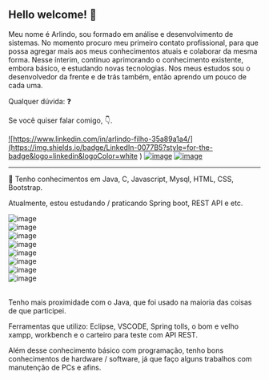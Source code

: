 ## Hello welcome!  :wave: 
Meu nome é Arlindo, sou formado em análise e desenvolvimento de sistemas. No momento procuro meu primeiro contato profissional, para que possa agregar mais aos meus conhecimentos atuais e colaborar da mesma forma. Nesse ínterim, continuo aprimorando o conhecimento existente, embora básico, e estudando novas tecnologias. Nos meus estudos sou o desenvolvedor da frente e de trás também, então aprendo um pouco de cada uma.

Qualquer dúvida: ❓

Se você quiser falar comigo, 👇.

<a href="https://www.linkedin.com/in/arlindo-filho-35a89a1a4/"> ![https://www.linkedin.com/in/arlindo-filho-35a89a1a4/](https://img.shields.io/badge/LinkedIn-0077B5?style=for-the-badge&logo=linkedin&logoColor=white
)</a>
<a href="https://api.whatsapp.com/send?phone=5581992870704&text=Oi%2C%20eu%20venho%20do%20git.">
![image](https://img.shields.io/badge/WhatsApp-25D366?style=for-the-badge&logo=whatsapp&logoColor=white
)</a>
<a href="https://www.instagram.com/afilho_/">![image](https://img.shields.io/badge/Instagram-E4405F?style=for-the-badge&logo=instagram&logoColor=white
)</a>
<br>
<hr/>
👷 Tenho conhecimentos em Java, C, Javascript, Mysql, HTML, CSS, Bootstrap.

Atualmente, estou estudando / praticando Spring boot, REST API e etc. </b>

 ![image](https://img.shields.io/badge/Java-ED8B00?style=for-the-badge&logo=java&logoColor=white
)<br>
 ![image](https://img.shields.io/badge/C-00599C?style=for-the-badge&logo=c&logoColor=white
)<br>
 ![image](https://img.shields.io/badge/HTML5-E34F26?style=for-the-badge&logo=html5&logoColor=white
)<br>
 ![image](https://img.shields.io/badge/CSS3-1572B6?style=for-the-badge&logo=css3&logoColor=white
)<br>
 ![image](https://img.shields.io/badge/Bootstrap-563D7C?style=for-the-badge&logo=bootstrap&logoColor=white
)<br>
 ![image](https://img.shields.io/badge/MySQL-00000F?style=for-the-badge&logo=mysql&logoColor=white
)<br>
 ![image](https://img.shields.io/badge/JavaScript-F7DF1E?style=for-the-badge&logo=javascript&logoColor=black
)<br>
![image](https://img.shields.io/badge/Spring-6DB33F?style=for-the-badge&logo=spring&logoColor=white
)<br>
<br>

Tenho mais proximidade com o Java, que foi usado na maioria das coisas de que participei.

Ferramentas que utilizo: Eclipse, VSCODE, Spring tolls, o bom e velho xampp, workbench e o carteiro para teste com API REST.

Além desse conhecimento básico com programação, tenho bons conhecimentos de hardware / software, já que faço alguns trabalhos com manutenção de PCs e afins.

